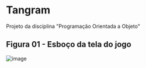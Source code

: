 # Tangram
Projeto da disciplina "Programação Orientada a Objeto"

## Figura 01 - Esboço da tela do jogo
![image](https://github.com/Greicili/Tangram/assets/81031562/76173175-9495-4e2a-82cf-5ba63d8f5b17)

